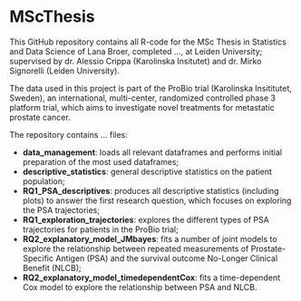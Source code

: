# MScThesis

This GitHub repository contains all R-code for the MSc Thesis in Statistics and Data Science of Lana Broer, completed ..., at Leiden University; supervised by dr. Alessio Crippa (Karolinska Insitutet) and dr. Mirko Signorelli (Leiden University).

The data used in this project is part of the ProBio trial (Karolinska Insititutet, Sweden), an international, multi-center, randomized controlled phase 3 platform trial, which aims to investigate novel treatments for metastatic prostate cancer.

The repository contains ... files:
* **data_management**: loads all relevant dataframes and performs initial preparation of the most used dataframes;
* **descriptive_statistics**: general descriptive statistics on the patient population;
* **RQ1_PSA_descriptives**: produces all descriptive statistics (including plots) to answer the first research question, which focuses on exploring the PSA trajectories;
* **RQ1_exploration_trajectories**: explores the different types of PSA trajectories for patients in the ProBio trial;
* **RQ2_explanatory_model_JMbayes**: fits a number of joint models to explore the relationship between repeated measurements of Prostate-Specific Antigen (PSA) and the survival outcome No-Longer Clinical Benefit (NLCB);
* **RQ2_explanatory_model_timedependentCox**: fits a time-dependent Cox model to explore the relationship between PSA and NLCB. 
